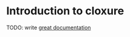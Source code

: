# Introduction to cloxure

TODO: write [great documentation](http://jacobian.org/writing/what-to-write/)
